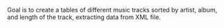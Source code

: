 Goal is to create a tables of different music tracks sorted by artist, album, and length of the track, extracting data from XML file.